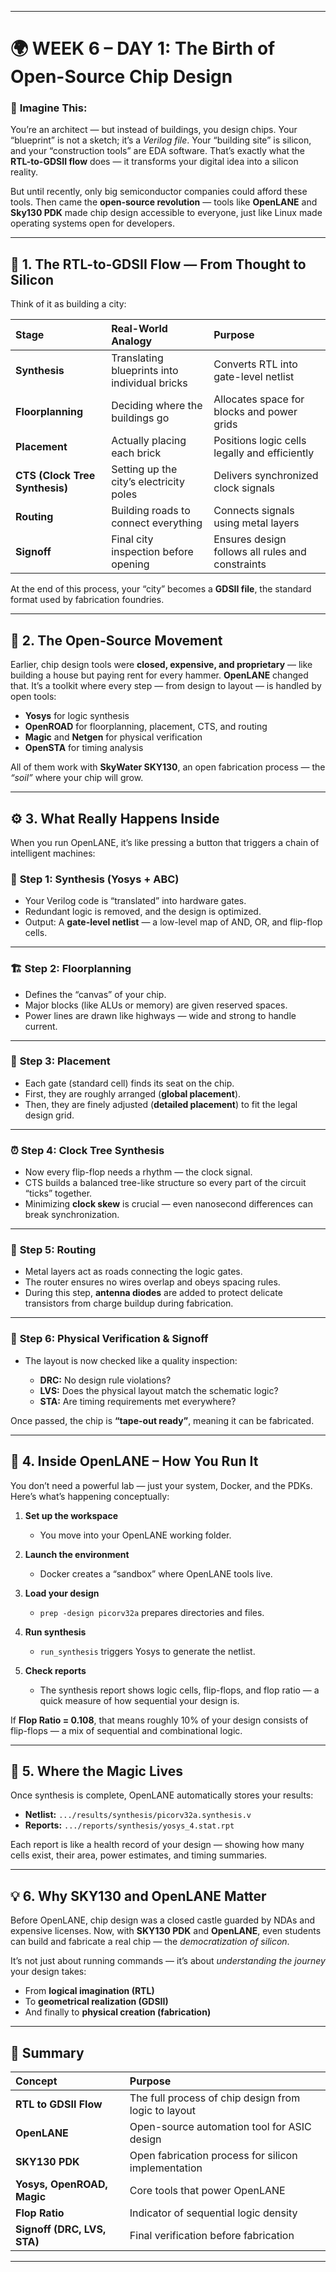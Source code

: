 
---

# 🌍 **WEEK 6 – DAY 1: The Birth of Open-Source Chip Design**

### 🧠 **Imagine This:**

You’re an architect — but instead of buildings, you design chips.
Your “blueprint” is not a sketch; it’s a *Verilog file*.
Your “building site” is silicon, and your “construction tools” are EDA software.
That’s exactly what the **RTL-to-GDSII flow** does — it transforms your digital idea into a silicon reality.

But until recently, only big semiconductor companies could afford these tools.
Then came the **open-source revolution** — tools like **OpenLANE** and **Sky130 PDK** made chip design accessible to everyone, just like Linux made operating systems open for developers.

---

## 🧩 **1. The RTL-to-GDSII Flow — From Thought to Silicon**

Think of it as building a city:

| Stage                          | Real-World Analogy                            | Purpose                                          |
| :----------------------------- | :-------------------------------------------- | :----------------------------------------------- |
| **Synthesis**                  | Translating blueprints into individual bricks | Converts RTL into gate-level netlist             |
| **Floorplanning**              | Deciding where the buildings go               | Allocates space for blocks and power grids       |
| **Placement**                  | Actually placing each brick                   | Positions logic cells legally and efficiently    |
| **CTS (Clock Tree Synthesis)** | Setting up the city’s electricity poles       | Delivers synchronized clock signals              |
| **Routing**                    | Building roads to connect everything          | Connects signals using metal layers              |
| **Signoff**                    | Final city inspection before opening          | Ensures design follows all rules and constraints |

At the end of this process, your “city” becomes a **GDSII file**, the standard format used by fabrication foundries.

---

## 🚀 **2. The Open-Source Movement**

Earlier, chip design tools were **closed, expensive, and proprietary** — like building a house but paying rent for every hammer.
**OpenLANE** changed that. It’s a toolkit where every step — from design to layout — is handled by open tools:

* **Yosys** for logic synthesis
* **OpenROAD** for floorplanning, placement, CTS, and routing
* **Magic** and **Netgen** for physical verification
* **OpenSTA** for timing analysis

All of them work with **SkyWater SKY130**, an open fabrication process — the *“soil”* where your chip will grow.

---

## ⚙️ **3. What Really Happens Inside**

When you run OpenLANE, it’s like pressing a button that triggers a chain of intelligent machines:

### 🧱 **Step 1: Synthesis (Yosys + ABC)**

* Your Verilog code is “translated” into hardware gates.
* Redundant logic is removed, and the design is optimized.
* Output: A **gate-level netlist** — a low-level map of AND, OR, and flip-flop cells.

---

### 🏗️ **Step 2: Floorplanning**

* Defines the “canvas” of your chip.
* Major blocks (like ALUs or memory) are given reserved spaces.
* Power lines are drawn like highways — wide and strong to handle current.

---

### 🔩 **Step 3: Placement**

* Each gate (standard cell) finds its seat on the chip.
* First, they are roughly arranged (**global placement**).
* Then, they are finely adjusted (**detailed placement**) to fit the legal design grid.

---

### ⏰ **Step 4: Clock Tree Synthesis**

* Now every flip-flop needs a rhythm — the clock signal.
* CTS builds a balanced tree-like structure so every part of the circuit “ticks” together.
* Minimizing **clock skew** is crucial — even nanosecond differences can break synchronization.

---

### 🔌 **Step 5: Routing**

* Metal layers act as roads connecting the logic gates.
* The router ensures no wires overlap and obeys spacing rules.
* During this step, **antenna diodes** are added to protect delicate transistors from charge buildup during fabrication.

---

### 🧾 **Step 6: Physical Verification & Signoff**

* The layout is now checked like a quality inspection:

  * **DRC:** No design rule violations?
  * **LVS:** Does the physical layout match the schematic logic?
  * **STA:** Are timing requirements met everywhere?

Once passed, the chip is **“tape-out ready”**, meaning it can be fabricated.

---

## 🧪 **4. Inside OpenLANE – How You Run It**

You don’t need a powerful lab — just your system, Docker, and the PDKs.
Here’s what’s happening conceptually:

1. **Set up the workspace**

   * You move into your OpenLANE working folder.
2. **Launch the environment**

   * Docker creates a “sandbox” where OpenLANE tools live.
3. **Load your design**

   * `prep -design picorv32a` prepares directories and files.
4. **Run synthesis**

   * `run_synthesis` triggers Yosys to generate the netlist.
5. **Check reports**

   * The synthesis report shows logic cells, flip-flops, and flop ratio — a quick measure of how sequential your design is.

If **Flop Ratio = 0.108**, that means roughly 10% of your design consists of flip-flops — a mix of sequential and combinational logic.

---

## 📂 **5. Where the Magic Lives**

Once synthesis is complete, OpenLANE automatically stores your results:

* **Netlist:**
  `.../results/synthesis/picorv32a.synthesis.v`
* **Reports:**
  `.../reports/synthesis/yosys_4.stat.rpt`

Each report is like a health record of your design — showing how many cells exist, their area, power estimates, and timing summaries.

---

## 💡 **6. Why SKY130 and OpenLANE Matter**

Before OpenLANE, chip design was a closed castle guarded by NDAs and expensive licenses.
Now, with **SKY130 PDK** and **OpenLANE**, even students can build and fabricate a real chip — the *democratization of silicon*.

It’s not just about running commands — it’s about *understanding the journey* your design takes:

* From **logical imagination (RTL)**
* To **geometrical realization (GDSII)**
* And finally to **physical creation (fabrication)**

---

## 🏁 **Summary**

| Concept                     | Purpose                                              |
| :-------------------------- | :--------------------------------------------------- |
| **RTL to GDSII Flow**       | The full process of chip design from logic to layout |
| **OpenLANE**                | Open-source automation tool for ASIC design          |
| **SKY130 PDK**              | Open fabrication process for silicon implementation  |
| **Yosys, OpenROAD, Magic**  | Core tools that power OpenLANE                       |
| **Flop Ratio**              | Indicator of sequential logic density                |
| **Signoff (DRC, LVS, STA)** | Final verification before fabrication                |

---
